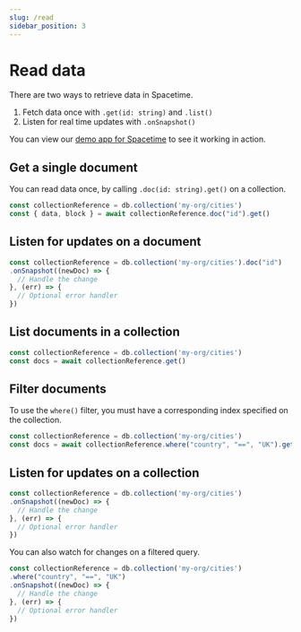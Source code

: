 ```yaml
---
slug: /read
sidebar_position: 3
---
```


# Read data

There are two ways to retrieve data in Spacetime. 

1. Fetch data once with `.get(id: string)` and `.list()`
2. Listen for real time updates with `.onSnapshot()`

You can view our [demo app for Spacetime](https://social.testnet.spacetime.xyz) to see it working in action.


## Get a single document

You can read data once, by calling `.doc(id: string).get()` on a collection.

```ts
const collectionReference = db.collection('my-org/cities')
const { data, block } = await collectionReference.doc("id").get()
```


## Listen for updates on a document

```ts
const collectionReference = db.collection('my-org/cities').doc("id")
.onSnapshot((newDoc) => {
  // Handle the change
}, (err) => { 
  // Optional error handler
})
```

## List documents in a collection

```ts
const collectionReference = db.collection('my-org/cities')
const docs = await collectionReference.get()
```

## Filter documents

To use the `where()` filter, you must have a corresponding index specified on the collection.

```ts
const collectionReference = db.collection('my-org/cities')
const docs = await collectionReference.where("country", "==", "UK").get()
```


## Listen for updates on a collection

```ts
const collectionReference = db.collection('my-org/cities')
.onSnapshot((newDoc) => {
  // Handle the change
}, (err) => { 
  // Optional error handler
})
```

You can also watch for changes on a filtered query.

```ts
const collectionReference = db.collection('my-org/cities')
.where("country", "==", "UK")
.onSnapshot((newDoc) => {
  // Handle the change
}, (err) => { 
  // Optional error handler
})
```